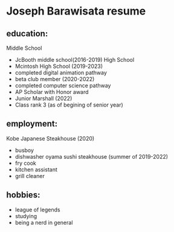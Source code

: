 # Joseph Barawisata resume

## education:
Middle School
- JcBooth middle school(2016-2019)
High School
- Mcintosh High School (2019-2023)
- completed digital animation pathway
- beta club member (2020-2022)
- completed computer science pathway
- AP Scholar with Honor award
- Junior Marshall (2022)
- Class rank 3 (as of begining of senior year)

## employment:
Kobe Japanese Steakhouse (2020)
- busboy
- dishwasher 
oyama sushi steakhouse (summer of 2019-2022)
- fry cook
- kitchen assistant
- grill cleaner

## hobbies:
- league of legends
- studying 
- being a nerd in general
